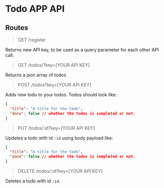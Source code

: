 # Todo APP API

## Routes

> GET /register

Returns new API key, to be used as a query parameter for each other API call.

> GET /todos/?key=[YOUR API KEY]

Returns a json array of todos

> POST /todos?key=[YOUR API KEY]

Adds new todo to your todos. Todos should look like:

```json
{
  "title": "A title for the todo",
  "done": false // whether the todos is completed or not.
}
```

> PUT /todos/:id?key=[YOUR API KEY]

Updates a todo with id `:id` using body payload like:

```json
{
  "title": "A title for the todo",
  "done": false // whether the todos is completed or not.
}
```

> DELETE /todos/:id?key=[YOUR API KEY]

Deletes a todo with id `:id`.
